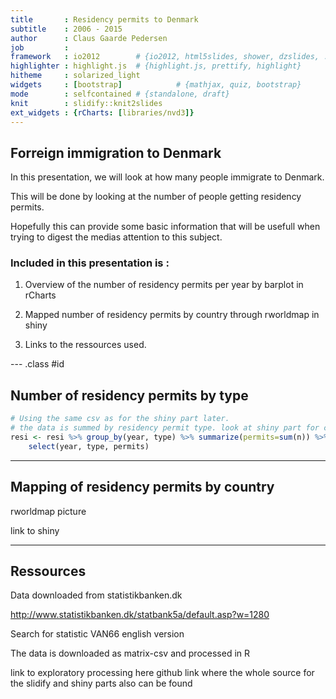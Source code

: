 ```yaml
---
title       : Residency permits to Denmark
subtitle    : 2006 - 2015
author      : Claus Gaarde Pedersen
job         : 
framework   : io2012        # {io2012, html5slides, shower, dzslides, ...}
highlighter : highlight.js  # {highlight.js, prettify, highlight}
hitheme     : solarized_light
widgets     : [bootstrap]            # {mathjax, quiz, bootstrap}
mode        : selfcontained # {standalone, draft}
knit        : slidify::knit2slides
ext_widgets : {rCharts: [libraries/nvd3]}
---
```


## Forreign immigration to Denmark



In this presentation, we will look at how many people immigrate to Denmark.

This will be done by looking at the number of people getting residency permits.

Hopefully this can provide some basic information that will be usefull when trying to digest the medias attention to this subject.


### Included in this presentation is :

1. Overview of the number of residency permits per year by barplot in rCharts

2. Mapped number of residency permits by country through rworldmap in shiny

3. Links to the ressources used.

--- .class #id 

## Number of residency permits by type



```r
# Using the same csv as for the shiny part later.
# the data is summed by residency permit type. look at shiny part for country details 
resi <- resi %>% group_by(year, type) %>% summarize(permits=sum(n)) %>%
    select(year, type, permits)
```


<div id = 'chart11d845c847fd8' class = 'rChart nvd3'></div>
<script type='text/javascript'>
 $(document).ready(function(){
      drawchart11d845c847fd8()
    });
    function drawchart11d845c847fd8(){  
      var opts = {
 "dom": "chart11d845c847fd8",
"width":    800,
"height":    400,
"x": "year",
"y": "permits",
"group": "type",
"type": "multiBarChart",
"id": "chart11d845c847fd8" 
},
        data = [
 {
 "year": 2006,
"type": "Asylum",
"permits": 1095 
},
{
 "year": 2006,
"type": "EU",
"permits": 12806 
},
{
 "year": 2006,
"type": "Family",
"permits": 3582 
},
{
 "year": 2006,
"type": "Other",
"permits": 616 
},
{
 "year": 2006,
"type": "Study",
"permits": 10976 
},
{
 "year": 2006,
"type": "Work",
"permits": 15396 
},
{
 "year": 2007,
"type": "Asylum",
"permits": 1278 
},
{
 "year": 2007,
"type": "EU",
"permits": 14621 
},
{
 "year": 2007,
"type": "Family",
"permits": 4455 
},
{
 "year": 2007,
"type": "Other",
"permits": 694 
},
{
 "year": 2007,
"type": "Study",
"permits": 13007 
},
{
 "year": 2007,
"type": "Work",
"permits": 21440 
},
{
 "year": 2008,
"type": "Asylum",
"permits": 1453 
},
{
 "year": 2008,
"type": "EU",
"permits": 30544 
},
{
 "year": 2008,
"type": "Family",
"permits": 3749 
},
{
 "year": 2008,
"type": "Other",
"permits": 658 
},
{
 "year": 2008,
"type": "Study",
"permits": 15600 
},
{
 "year": 2008,
"type": "Work",
"permits": 12638 
},
{
 "year": 2009,
"type": "Asylum",
"permits": 1376 
},
{
 "year": 2009,
"type": "EU",
"permits": 24305 
},
{
 "year": 2009,
"type": "Family",
"permits": 4479 
},
{
 "year": 2009,
"type": "Other",
"permits": 732 
},
{
 "year": 2009,
"type": "Study",
"permits": 12988 
},
{
 "year": 2009,
"type": "Work",
"permits": 9168 
},
{
 "year": 2010,
"type": "Asylum",
"permits": 2124 
},
{
 "year": 2010,
"type": "EU",
"permits": 25361 
},
{
 "year": 2010,
"type": "Family",
"permits": 4768 
},
{
 "year": 2010,
"type": "Other",
"permits": 642 
},
{
 "year": 2010,
"type": "Study",
"permits": 11863 
},
{
 "year": 2010,
"type": "Work",
"permits": 10851 
},
{
 "year": 2011,
"type": "Asylum",
"permits": 2249 
},
{
 "year": 2011,
"type": "EU",
"permits": 27395 
},
{
 "year": 2011,
"type": "Family",
"permits": 2902 
},
{
 "year": 2011,
"type": "Other",
"permits": 494 
},
{
 "year": 2011,
"type": "Study",
"permits": 10550 
},
{
 "year": 2011,
"type": "Work",
"permits": 9389 
},
{
 "year": 2012,
"type": "Asylum",
"permits": 2583 
},
{
 "year": 2012,
"type": "EU",
"permits": 30059 
},
{
 "year": 2012,
"type": "Family",
"permits": 3170 
},
{
 "year": 2012,
"type": "Other",
"permits": 494 
},
{
 "year": 2012,
"type": "Study",
"permits": 10652 
},
{
 "year": 2012,
"type": "Work",
"permits": 9024 
},
{
 "year": 2013,
"type": "Asylum",
"permits": 3889 
},
{
 "year": 2013,
"type": "EU",
"permits": 32027 
},
{
 "year": 2013,
"type": "Family",
"permits": 5112 
},
{
 "year": 2013,
"type": "Other",
"permits": 404 
},
{
 "year": 2013,
"type": "Study",
"permits": 11601 
},
{
 "year": 2013,
"type": "Work",
"permits": 11529 
},
{
 "year": 2014,
"type": "Asylum",
"permits": 6104 
},
{
 "year": 2014,
"type": "EU",
"permits": 35415 
},
{
 "year": 2014,
"type": "Family",
"permits": 5727 
},
{
 "year": 2014,
"type": "Other",
"permits": 516 
},
{
 "year": 2014,
"type": "Study",
"permits": 12144 
},
{
 "year": 2014,
"type": "Work",
"permits": 12436 
},
{
 "year": 2015,
"type": "Asylum",
"permits": 10856 
},
{
 "year": 2015,
"type": "EU",
"permits": 37361 
},
{
 "year": 2015,
"type": "Family",
"permits": 11642 
},
{
 "year": 2015,
"type": "Other",
"permits": 491 
},
{
 "year": 2015,
"type": "Study",
"permits": 12646 
},
{
 "year": 2015,
"type": "Work",
"permits": 11688 
} 
]
  
      if(!(opts.type==="pieChart" || opts.type==="sparklinePlus" || opts.type==="bulletChart")) {
        var data = d3.nest()
          .key(function(d){
            //return opts.group === undefined ? 'main' : d[opts.group]
            //instead of main would think a better default is opts.x
            return opts.group === undefined ? opts.y : d[opts.group];
          })
          .entries(data);
      }
      
      if (opts.disabled != undefined){
        data.map(function(d, i){
          d.disabled = opts.disabled[i]
        })
      }
      
      nv.addGraph(function() {
        var chart = nv.models[opts.type]()
          .width(opts.width)
          .height(opts.height)
          
        if (opts.type != "bulletChart"){
          chart
            .x(function(d) { return d[opts.x] })
            .y(function(d) { return d[opts.y] })
        }
          
         
        
          
        

        
        
        
      
       d3.select("#" + opts.id)
        .append('svg')
        .datum(data)
        .transition().duration(500)
        .call(chart);

       nv.utils.windowResize(chart.update);
       return chart;
      });
    };
</script>

---

## Mapping of residency permits by country

rworldmap picture

link to shiny

---

## Ressources

Data downloaded from statistikbanken.dk

http://www.statistikbanken.dk/statbank5a/default.asp?w=1280

Search for statistic VAN66 english version

The data is downloaded as matrix-csv and processed in R

link to exploratory processing here github link
where the whole source for the slidify and shiny parts also can be found
